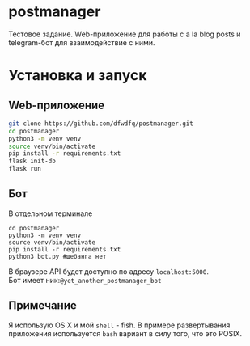 # postmanager

Тестовое задание. Web-приложение для работы с a la blog posts и telegram-бот для взаимодействие с ними.

# Установка и запуск
## Web-приложение
```bash
git clone https://github.com/dfwdfq/postmanager.git
cd postmanager
python3 -m venv venv
source venv/bin/activate
pip install -r requirements.txt
flask init-db
flask run
```
## Бот
В отдельном терминале
```
cd postmanager
python3 -m venv venv
source venv/bin/activate
pip install -r requirements.txt
python3 bot.py #шебанга нет
```

В браузере API будет доступно по адресу ```localhost:5000```.<br>
Бот имеет ник:```@yet_another_postmanager_bot```

## Примечание
Я использую OS X и мой ```shell``` - fish. В примере развертывания приложения используется ```bash``` вариант в силу того, что это POSIX.
